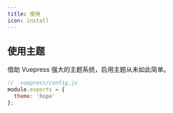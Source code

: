 ```yaml
---
title: 使用
icon: install
---
```


## 使用主题

借助 Vuepress 强大的主题系统，启用主题从未如此简单。

```js
// .vuepress/config.js
module.exports = {
  theme: 'hope'
};
```
